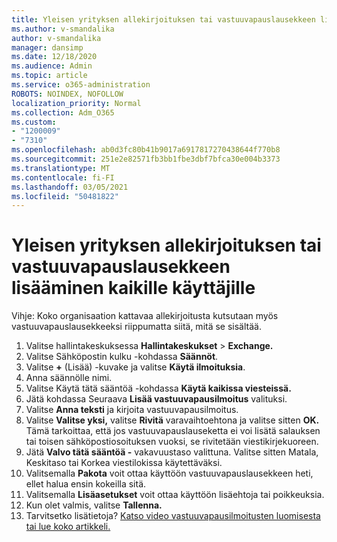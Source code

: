 ```yaml
---
title: Yleisen yrityksen allekirjoituksen tai vastuuvapauslausekkeen lisääminen kaikille käyttäjille
ms.author: v-smandalika
author: v-smandalika
manager: dansimp
ms.date: 12/18/2020
ms.audience: Admin
ms.topic: article
ms.service: o365-administration
ROBOTS: NOINDEX, NOFOLLOW
localization_priority: Normal
ms.collection: Adm_O365
ms.custom:
- "1200009"
- "7310"
ms.openlocfilehash: ab0d3fc80b41b9017a6917817270438644f770b8
ms.sourcegitcommit: 251e2e82571fb3bb1fbe3dbf7bfca30e004b3373
ms.translationtype: MT
ms.contentlocale: fi-FI
ms.lasthandoff: 03/05/2021
ms.locfileid: "50481822"
---
```

# <a name="add-a-global-company-signature-or-disclaimer-for-all-users"></a>Yleisen yrityksen allekirjoituksen tai vastuuvapauslausekkeen lisääminen kaikille käyttäjille

Vihje: Koko organisaation kattavaa allekirjoitusta kutsutaan myös vastuuvapauslausekkeeksi riippumatta siitä, mitä se sisältää.

1. Valitse hallintakeskuksessa **Hallintakeskukset**  >  **Exchange.**
2. Valitse Sähköpostin kulku -kohdassa **Säännöt**.
3. Valitse **+** (Lisää) -kuvake ja valitse **Käytä ilmoituksia**.
4. Anna säännölle nimi.
5. Valitse Käytä tätä sääntöä -kohdassa **Käytä kaikissa viesteissä.**
6. Jätä kohdassa Seuraava **Lisää vastuuvapausilmoitus** valituksi.
7. Valitse **Anna teksti** ja kirjoita vastuuvapausilmoitus.
8. Valitse **Valitse yksi,** valitse **Rivitä** varavaihtoehtona ja valitse sitten **OK.** Tämä tarkoittaa, että jos vastuuvapauslauseketta ei voi lisätä salauksen tai toisen sähköpostiosoituksen vuoksi, se rivitetään viestikirjekuoreen.
9. Jätä **Valvo tätä sääntöä -** vakavuustaso valittuna. Valitse sitten Matala, Keskitaso tai Korkea viestilokissa käytettäväksi.
10. Valitsemalla **Pakota** voit ottaa käyttöön vastuuvapauslausekkeen heti, ellet halua ensin kokeilla sitä.
11. Valitsemalla **Lisäasetukset** voit ottaa käyttöön lisäehtoja tai poikkeuksia.
12. Kun olet valmis, valitse **Tallenna.**
13. Tarvitsetko lisätietoja? [Katso video vastuuvapausilmoitusten luomisesta tai lue koko artikkeli.](https://support.office.com/article/2d75860f-c527-4352-a7f6-73eba54c0c72?wt.mc_id=Chat_GlobalSignature)